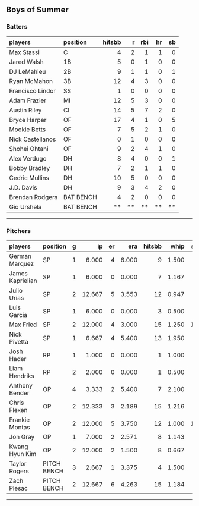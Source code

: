 ## Boys of Summer

### Batters

 
|players          |position  | hitsbb|  r| rbi| hr| sb| 
|:----------------|:---------|------:|--:|---:|--:|--:| 
|Max Stassi       |C         |      4|  2|   1|  1|  0| 
|Jared Walsh      |1B        |      5|  0|   1|  0|  0| 
|DJ LeMahieu      |2B        |      9|  1|   1|  0|  1| 
|Ryan McMahon     |3B        |     12|  4|   3|  0|  0| 
|Francisco Lindor |SS        |      1|  0|   0|  0|  0| 
|Adam Frazier     |MI        |     12|  5|   3|  0|  0| 
|Austin Riley     |CI        |     14|  5|   7|  2|  0| 
|Bryce Harper     |OF        |     17|  4|   1|  0|  5| 
|Mookie Betts     |OF        |      7|  5|   2|  1|  0| 
|Nick Castellanos |OF        |      0|  1|   0|  0|  0| 
|Shohei Ohtani    |OF        |      9|  2|   4|  1|  0| 
|Alex Verdugo     |DH        |      8|  4|   0|  0|  1| 
|Bobby Bradley    |DH        |      7|  2|   1|  1|  0| 
|Cedric Mullins   |DH        |     10|  5|   0|  0|  0| 
|J.D. Davis       |DH        |      9|  3|   4|  2|  0| 
|Brendan Rodgers  |BAT BENCH |      4|  2|   0|  0|  0| 
|Gio Urshela      |BAT BENCH |     **| **|  **| **| **| 

* * *

### Pitchers

 
|players          |position    |  g|     ip| er|   era| hitsbb|  whip| so|  w| sv| 
|:----------------|:-----------|--:|------:|--:|-----:|------:|-----:|--:|--:|--:| 
|German Marquez   |SP          |  1|  6.000|  4| 6.000|      9| 1.500|  5|  0|  0| 
|James Kaprielian |SP          |  1|  6.000|  0| 0.000|      7| 1.167|  7|  1|  0| 
|Julio Urias      |SP          |  2| 12.667|  5| 3.553|     12| 0.947|  8|  1|  0| 
|Luis Garcia      |SP          |  1|  6.000|  0| 0.000|      3| 0.500|  8|  1|  0| 
|Max Fried        |SP          |  2| 12.000|  4| 3.000|     15| 1.250| 13|  1|  0| 
|Nick Pivetta     |SP          |  1|  6.667|  4| 5.400|     13| 1.950|  4|  1|  0| 
|Josh Hader       |RP          |  1|  1.000|  0| 0.000|      1| 1.000|  1|  0|  0| 
|Liam Hendriks    |RP          |  2|  2.000|  0| 0.000|      1| 0.500|  4|  0|  0| 
|Anthony Bender   |OP          |  4|  3.333|  2| 5.400|      7| 2.100|  2|  0|  0| 
|Chris Flexen     |OP          |  2| 12.333|  3| 2.189|     15| 1.216|  3|  1|  0| 
|Frankie Montas   |OP          |  2| 12.000|  5| 3.750|     12| 1.000| 17|  0|  0| 
|Jon Gray         |OP          |  1|  7.000|  2| 2.571|      8| 1.143|  7|  0|  0| 
|Kwang Hyun Kim   |OP          |  2| 12.000|  2| 1.500|      8| 0.667|  8|  2|  0| 
|Taylor Rogers    |PITCH BENCH |  3|  2.667|  1| 3.375|      4| 1.500|  5|  0|  1| 
|Zach Plesac      |PITCH BENCH |  2| 12.667|  6| 4.263|     15| 1.184|  6|  1|  0| 


* * *


